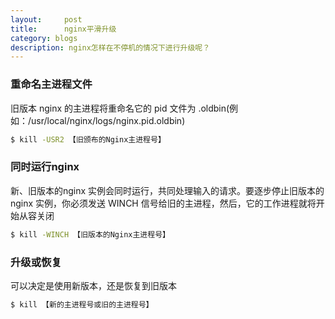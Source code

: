 ```yaml
---
layout:     post
title:      nginx平滑升级
category: blogs
description: nginx怎样在不停机的情况下进行升级呢？
---
```


### 重命名主进程文件
 旧版本 nginx 的主进程将重命名它的 pid 文件为 .oldbin(例如：/usr/local/nginx/logs/nginx.pid.oldbin) 

```sh
$ kill -USR2 【旧颁布的Nginx主进程号】  
```

### 同时运行nginx
 新、旧版本的nginx 实例会同时运行，共同处理输入的请求。要逐步停止旧版本的 nginx 实例，你必须发送 WINCH 信号给旧的主进程，然后，它的工作进程就将开始从容关闭 

```sh
$ kill -WINCH 【旧版本的Nginx主进程号】
```

### 升级或恢复
 可以决定是使用新版本，还是恢复到旧版本 

```sh
$ kill 【新的主进程号或旧的主进程号】
```
